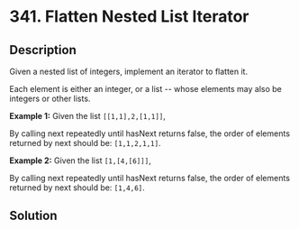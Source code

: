 # 341. Flatten Nested List Iterator

## Description

Given a nested list of integers, implement an iterator to flatten it.

Each element is either an integer, or a list -- whose elements may also be integers or other lists.

**Example 1:**
Given the list `[[1,1],2,[1,1]]`,

By calling next repeatedly until hasNext returns false, the order of elements returned by next should be: `[1,1,2,1,1]`.

**Example 2:**
Given the list `[1,[4,[6]]]`,

By calling next repeatedly until hasNext returns false, the order of elements returned by next should be: `[1,4,6]`.

## Solution
